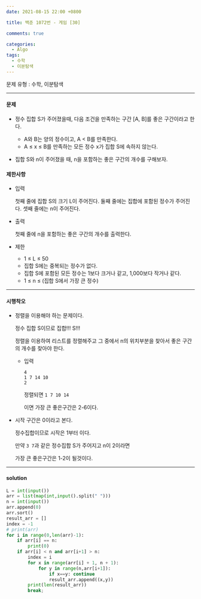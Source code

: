 ```yaml
---
date: 2021-08-15 22:00 +0800

title: 백준 1072번 - 게임 [30]

comments: true

categories:
  - Algo
tags:
  - 수학
  - 이분탐색
---
```


문제 유형 : 수학, 이분탐색

---

#### 문제

- 정수 집합 S가 주어졌을때, 다음 조건을 만족하는 구간 [A, B]를 좋은 구간이라고 한다.

  - A와 B는 양의 정수이고, A < B를 만족한다.
  - A ≤ x ≤ B를 만족하는 모든 정수 x가 집합 S에 속하지 않는다.

- 집합 S와 n이 주어졌을 때, n을 포함하는 좋은 구간의 개수를 구해보자.

#### 제한사항

- 입력

  첫째 줄에 집합 S의 크기 L이 주어진다. 둘째 줄에는 집합에 포함된 정수가 주어진다. 셋째 줄에는 n이 주어진다.

- 출력

  첫째 줄에 n을 포함하는 좋은 구간의 개수를 출력한다.

- 제한

  - 1 ≤ L ≤ 50
  - 집합 S에는 중복되는 정수가 없다.
  - 집합 S에 포함된 모든 정수는 1보다 크거나 같고, 1,000보다 작거나 같다.
  - 1 ≤ n ≤ (집합 S에서 가장 큰 정수)

---

#### 시행착오

- 정렬을 이용해야 하는 문제이다.

  정수 집합 S이므로 집합!!! S!!!

  정렬을 이용하여 리스트를 정렬해주고 그 중에서 n의 위치부분을 찾아서 좋은 구간의 개수를 찾아야 한다.

  - 입력

    ```
    4
    1 7 14 10
    2
    ```

    정렬되면 `1 7 10 14`

    이면 가장 큰 좋은구간은 2-6이다.

- 시작 구간은 0이라고 본다.

  정수집합이므로 시작은 1부터 이다.

  만약 `3 7`과 같은 정수집합 S가 주어지고 n이 2이라면

  가장 큰 좋은구간은 1-2이 될것이다.

---

#### solution

```python
L = int(input())
arr = list(map(int,input().split(" ")))
n = int(input())
arr.append(0)
arr.sort()
result_arr = []
index = -1
# print(arr)
for i in range(0,len(arr)-1):
    if arr[i] == n:
        print(0)
    if arr[i] < n and arr[i+1] > n:
        index = i
        for x in range(arr[i] + 1, n + 1):
            for y in range(n,arr[i+1]):
                if x==y: continue
                result_arr.append((x,y))
        print(len(result_arr))
        break;

```
